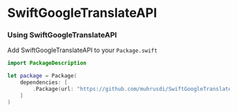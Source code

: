 # SwiftGoogleTranslateAPI

### Using SwiftGoogleTranslateAPI

Add SwiftGoogleTranslateAPI to your `Package.swift`

```swift
import PackageDescription

let package = Package(
    dependencies: [
        .Package(url: "https://github.com/muhrusdi/SwiftGoogleTranslateAPI.git", majorVersion: 0, minor: 1)
    ]
)
```

